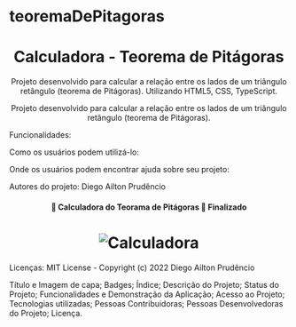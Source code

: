 # teoremaDePitagoras
<h1 align="center">Calculadora - Teorema de Pitágoras</h1>

<p align="center">Projeto desenvolvido para calcular a relação entre os lados de um triângulo retângulo (teorema de Pitágoras). Utilizando HTML5, CSS, TypeScript.</p>
<p align="center">Projeto desenvolvido para calcular a relação entre os lados de um triângulo retângulo (teorema de Pitágoras).</p>




Funcionalidades:

Como os usuários podem utilizá-lo:

Onde os usuários podem encontrar ajuda sobre seu projeto:

Autores do projeto: Diego Ailton Prudêncio

<h4 align="center"> 
	🚧  Calculadora do Teorama de Pitágoras 🚀 Finalizado
</h4>

<h1 align="center">
  <img hrf alt="Calculadora" title="Calculadora Teorama" src="./assets/images/calculadoraTeorema.png" />
</h1>

Licenças: MIT License - Copyright (c) 2022 Diego Ailton Prudêncio





Título e Imagem de capa; Badges; Índice; Descrição do Projeto; Status do Projeto; Funcionalidades e Demonstração da Aplicação; Acesso ao Projeto; Tecnologias utilizadas; Pessoas Contribuidoras; Pessoas Desenvolvedoras do Projeto; Licença.